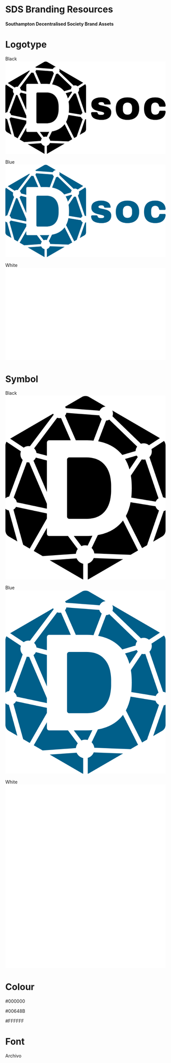 # SDS Branding Resources
#### Southampton Decentralised Society Brand Assets

# Logotype

Black
![Black](/logos/PNG/soton-dSoc-full-black.png)

Blue
![Blue](/logos/PNG/soton-dSoc-full-blue.png)

White
![White](/logos/PNG/soton-dSoc-full-white.png)

# Symbol

Black
![Black](/logos/PNG/soton-dSoc-icon-black.png)

Blue
![Blue](/logos/PNG/soton-dSoc-icon-blue.png)

White
![White](/logos/PNG/soton-dSoc-icon-white.png)


# Colour

#000000

#00648B

#FFFFFF

# Font

Archivo 
